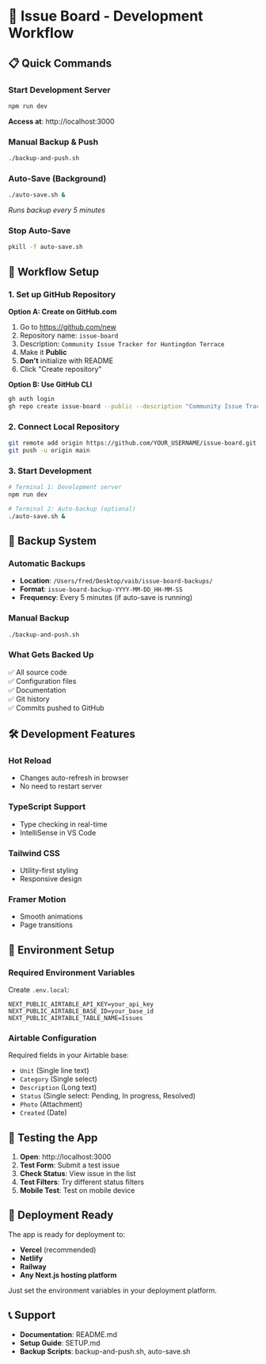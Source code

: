 # 🚀 Issue Board - Development Workflow

## 📋 Quick Commands

### **Start Development Server**
```bash
npm run dev
```
**Access at**: http://localhost:3000

### **Manual Backup & Push**
```bash
./backup-and-push.sh
```

### **Auto-Save (Background)**
```bash
./auto-save.sh &
```
*Runs backup every 5 minutes*

### **Stop Auto-Save**
```bash
pkill -f auto-save.sh
```

## 🔄 Workflow Setup

### **1. Set up GitHub Repository**

**Option A: Create on GitHub.com**
1. Go to https://github.com/new
2. Repository name: `issue-board`
3. Description: `Community Issue Tracker for Huntingdon Terrace`
4. Make it **Public**
5. **Don't** initialize with README
6. Click "Create repository"

**Option B: Use GitHub CLI**
```bash
gh auth login
gh repo create issue-board --public --description "Community Issue Tracker for Huntingdon Terrace"
```

### **2. Connect Local Repository**
```bash
git remote add origin https://github.com/YOUR_USERNAME/issue-board.git
git push -u origin main
```

### **3. Start Development**
```bash
# Terminal 1: Development server
npm run dev

# Terminal 2: Auto-backup (optional)
./auto-save.sh &
```

## 📁 Backup System

### **Automatic Backups**
- **Location**: `/Users/fred/Desktop/vaib/issue-board-backups/`
- **Format**: `issue-board-backup-YYYY-MM-DD_HH-MM-SS`
- **Frequency**: Every 5 minutes (if auto-save is running)

### **Manual Backup**
```bash
./backup-and-push.sh
```

### **What Gets Backed Up**
✅ All source code  
✅ Configuration files  
✅ Documentation  
✅ Git history  
✅ Commits pushed to GitHub  

## 🛠️ Development Features

### **Hot Reload**
- Changes auto-refresh in browser
- No need to restart server

### **TypeScript Support**
- Type checking in real-time
- IntelliSense in VS Code

### **Tailwind CSS**
- Utility-first styling
- Responsive design

### **Framer Motion**
- Smooth animations
- Page transitions

## 🔧 Environment Setup

### **Required Environment Variables**
Create `.env.local`:
```env
NEXT_PUBLIC_AIRTABLE_API_KEY=your_api_key
NEXT_PUBLIC_AIRTABLE_BASE_ID=your_base_id
NEXT_PUBLIC_AIRTABLE_TABLE_NAME=Issues
```

### **Airtable Configuration**
Required fields in your Airtable base:
- `Unit` (Single line text)
- `Category` (Single select)
- `Description` (Long text)
- `Status` (Single select: Pending, In progress, Resolved)
- `Photo` (Attachment)
- `Created` (Date)

## 📱 Testing the App

1. **Open**: http://localhost:3000
2. **Test Form**: Submit a test issue
3. **Check Status**: View issue in the list
4. **Test Filters**: Try different status filters
5. **Mobile Test**: Test on mobile device

## 🚀 Deployment Ready

The app is ready for deployment to:
- **Vercel** (recommended)
- **Netlify**
- **Railway**
- **Any Next.js hosting platform**

Just set the environment variables in your deployment platform.

## 📞 Support

- **Documentation**: README.md
- **Setup Guide**: SETUP.md
- **Backup Scripts**: backup-and-push.sh, auto-save.sh